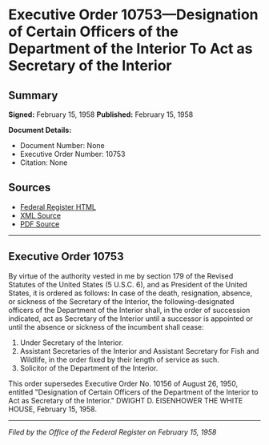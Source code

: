 # Executive Order 10753—Designation of Certain Officers of the Department of the Interior To Act as Secretary of the Interior

## Summary

**Signed:** February 15, 1958
**Published:** February 15, 1958

**Document Details:**
- Document Number: None
- Executive Order Number: 10753
- Citation: None

## Sources
- [Federal Register HTML](https://www.presidency.ucsb.edu/documents/executive-order-10753-designation-certain-officers-the-department-the-interior-act)
- [XML Source](None)
- [PDF Source](None)

---

## Executive Order 10753

By virtue of the authority vested in me by section 179 of the Revised Statutes of the United States (5 U.S.C. 6), and as President of the United States, it is ordered as follows:
In case of the death, resignation, absence, or sickness of the Secretary of the Interior, the following-designated officers of the Department of the Interior shall, in the order of succession indicated, act as Secretary of the Interior until a successor is appointed or until the absence or sickness of the incumbent shall cease:
1. Under Secretary of the Interior.
2. Assistant Secretaries of the Interior and Assistant Secretary for Fish and Wildlife, in the order fixed by their length of service as such.
3. Solicitor of the Department of the Interior.

This order supersedes Executive Order No. 10156 of August 26, 1950, entitled "Designation of Certain Officers of the Department of the Interior to Act as Secretary of the Interior."
DWIGHT D. EISENHOWER
THE WHITE HOUSE,
February 15, 1958.

---

*Filed by the Office of the Federal Register on February 15, 1958*
